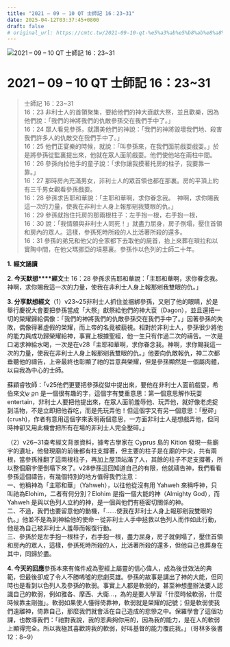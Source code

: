 ```yaml
---
title: "2021 – 09 – 10 QT 士師記 16：23~31"
date: 2025-04-12T03:37:45+0800
draft: false
# original_url: https://cmtc.tw/2021-09-10-qt-%e5%a3%ab%e5%b8%ab%e8%a8%98-16%ef%bc%9a2331
---
```


![2021 – 09 – 10 QT 士師記 16：23~31](/images/qt.jpg   "2021 – 09 – 10 QT 士師記 16：23~31")

# 2021 – 09 – 10 QT 士師記 16：23~31

> 士師記 16：23~31  
> 16：23 非利士人的首領聚集，要給他們的神大袞獻大祭，並且歡樂，因為他們說：「我們的神將我們的仇敵參孫交在我們手中了。」  
> 16：24 眾人看見參孫，就讚美他們的神說：「我們的神將毀壞我們地、殺害我們許多人的仇敵交在我們手中了。」  
> 16：25 他們正宴樂的時候，就說：「叫參孫來，在我們面前戲耍戲耍。」於是將參孫從監裏提出來，他就在眾人面前戲耍。他們使他站在兩柱中間。  
> 16：26 參孫向拉他手的童子說：「求你讓我摸著托房的柱子，我要靠一靠。」  
> 16：27 那時房內充滿男女，非利士人的眾首領也都在那裏。房的平頂上約有三千男女觀看參孫戲耍。  
> 16：28 參孫求告耶和華說：「主耶和華啊，求你眷念我。　神啊，求你賜我這一次的力量，使我在非利士人身上報那剜我雙眼的仇。」  
> 16：29 參孫就抱住托房的那兩根柱子：左手抱一根，右手抱一根，  
> 16：30 說：「我情願與非利士人同死！」就盡力屈身，房子倒塌，壓住首領和房內的眾人。這樣，參孫死時所殺的人比活著所殺的還多。  
> 16：31 參孫的弟兄和他父的全家都下去取他的屍首，抬上來葬在瑣拉和以實陶中間，在他父瑪挪亞的墳墓裏。參孫作以色列的士師二十年。

**1.** **經文誦讀**

**2. 今天默想****經文**士 16：28 參孫求告耶和華說：「主耶和華啊，求你眷念我。　神啊，求你賜我這一次的力量，使我在非利士人身上報那剜我雙眼的仇。」

**3. 分享默想經文**（1）v23~25非利士人抓住並捆綁參孫，又剜了他的眼睛，於是舉行慶祝大會要把參孫當成「大祭」獻祭給他們的神大袞（Dagon），並且還把一切的榮耀歸給偶像：「我們的神將我們的仇敵參孫交在我們手中了。」因著參孫的失敗，偶像得著虛假的榮耀，而上帝的名竟被藐視。相對於非利士人，參孫很少將他的能力與成功歸榮耀給神，事實上根據聖經，他一生只有作過二次的禱告。一次是口渴求神給水喝，一次是在v28「主耶和華啊，求你眷念我。神啊，求你賜我這一次的力量，使我在非利士人身上報那剜我雙眼的仇。」他要向仇敵報仇，神二次都垂聽他的禱告，上帝最終也彰顯了祂的旨意與榮耀，但是參孫顯然是一個屬肉體，以自我為中心的士師。

蘇穎睿牧師：「v25他們更要把參孫從獄中提出來，要他在非利士人面前戲耍，希伯來文חקֶ שַֽׂ 是一個很有趣的字，這個字有雙重意思：第一個意思解作玩耍 entertain，非利士人要把他提出來，在眾人面前羞辱他、玩弄他，就好像老虎捉到活物，不是立即把他吞吃，而是先玩弄他！但這個字又有另一個意思：「壓碎」(crush)，作者有意用這個字來表明兩個意思，一方面非利士人是想戲弄他，但同時神卻又用此機會把所有在場的非利士人完全壓碎。」

（2）v26~31查考經文背景資料，據考古學家在 Cyprus 島的 Kition 發現一些廟宇的遺址，他發現廟的前後都有柱支撐著，但主要的柱子是在廟的中央，共有兩根，當參孫推翻了這兩根柱子，再加上屋頂站滿了人，其餘的柱子不足支撐著，所以整個廟宇便倒塌下來了。v28參孫這回知道自己的有限，他就禱告神，我們看看參孫這個禱告，有幾個特別的地方值得我們注意：  
一、他稱神為「主耶和華」（Yahweh），以往他從沒有用 Yahweh 來稱呼神，只叫祂為Elohim，二者有何分別？Elohim 是指一個大能的神（Almighty God），而 Yahweh 是與以色列人立約的神，是一個與他們有極密切關係的神。  
二、不過，我們也要留意他的動機，「……使我在非利士人身上報那剜我雙眼的仇。」他並不是為到神給他的使命－從非利士人手中拯救以色列人而作如此行動，他是為自己被非利士人羞辱而報復行動。  
三、參孫於是左手抱一根柱子，右手抱一根，盡力屈身，房子就倒塌了，壓住首領和房內的眾人，這樣，參孫死時所殺的人，比活著所殺的還多，但他自己也葬身在其中，同歸於盡。

**4. 今天的回應**參孫本來有條件成為聖經上屬靈的信心偉人，成為後世效法的典範，但最後卻成了令人不勝唏噓的悲劇英雄。參孫的故事是講出了神的大能，但同時也是看到以色列人及參孫的軟弱。事實上人都是軟弱的，甚至神想盡辦法要人認識自己的軟弱，例如雅各、摩西、大衛…，為的是要人學習「什麼時候軟弱，什麼時候靠主剛強」。軟弱如果使人懂得倚靠神，軟弱就是榮耀的記號；但是軟弱使我們遠離神，倚靠自己，那麼我們就會活在自己造成的悲慘之中。保羅學會了這個功課，也教導我們：「祂對我說，我的恩典夠你用的，因為我的能力，是在人的軟弱上顯得完全。所以我極其喜歡誇我的軟弱，好叫基督的能力覆庇我。」（哥林多後書12：8~9）